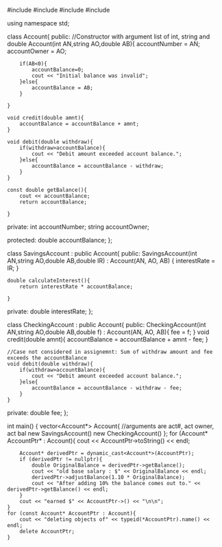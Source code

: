 #include <iostream>
#include <iomanip>
#include <vector>
#include <typeinfo>

using namespace std;

class Account{
public:
    //Constructor with argument list of int, string and double
    Account(int AN,string AO,double AB){
        accountNumber = AN;
        accountOwner = AO;

        if(AB<0){
            accountBalance=0;
            cout << "Initial balance was invalid";
        }else{
            accountBalance = AB;
        }

    }

    void credit(double amnt){
        accountBalance = accountBalance + amnt;
    }

    void debit(double withdraw){
        if(withdraw>accountBalance){
            cout << "Debit amount exceeded account balance.";
        }else{
            accountBalance = accountBalance - withdraw;
        }
    }

    const double getBalance(){
        cout << accountBalance;
        return accountBalance;

    }

private:
    int accountNumber;
    string accountOwner;

protected:
    double accountBalance;
};

class SavingsAccount : public Account{
public:
    SavingsAccount(int AN,string AO,double AB,double IR) : Account(AN, AO, AB) {
        interestRate = IR;
    }

    double calculateInterest(){
        return interestRate * accountBalance;

    }

private:
    double interestRate;
};

class CheckingAccount : public Account{
public:
    CheckingAccount(int AN,string AO,double AB,double f) : Account(AN, AO, AB){
        fee = f;
    }
    void credit(double amnt){
        accountBalance = accountBalance + amnt - fee;
    }

    //Case not considered in assignemnt: Sum of withdraw amount and fee exceeds the accountBalance
    void debit(double withdraw){
        if(withdraw>accountBalance){
            cout << "Debit amount exceeded account balance.";
        }else{
            accountBalance = accountBalance - withdraw - fee;
        }
    }
private:
    double fee;
};

int main()
{
    vector<Account*> Account{
        //arguments are act#, act owner, act bal
        new SavingsAccount()
        new CheckingAccount()
        };
    for (Account* AccountPtr* : Account){
        cout << AccountPtr->toString() << endl;

        Account* derivedPtr = dynamic_cast<Account*>(AccountPtr);
        if (derivedPtr != nullptr){
            double OriginalBalance = derivedPtr->getBalance();
            cout << "old base salary : $" << OriginalBalance << endl;
            derivedPtr->adjustBalance(1.10 * OriginalBalance);
            cout << "After adding 10% the balance comes out to." << derivedPtr->getBalance() << endl;
        }
        cout << "earned $" << AccountPtr->() << "\n\n";
    }
    for (const Account* AccountPtr : Account){
        cout << "deleting objects of" << typeid(*AccountPtr).name() << endl;
        delete AccountPtr;
    }
